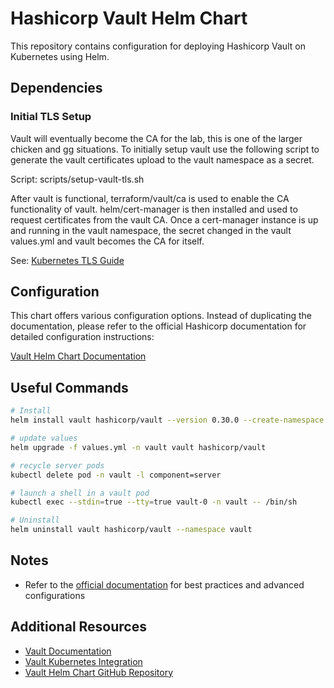 # Hashicorp Vault Helm Chart

This repository contains configuration for deploying Hashicorp Vault on Kubernetes using Helm.

## Dependencies

### Initial TLS Setup

Vault will eventually become the CA for the lab, this is one of the larger chicken and gg situations. To initially setup vault use the following script to generate the vault certificates upload to the vault namespace as a secret.

Script: scripts/setup-vault-tls.sh

After vault is functional, terraform/vault/ca is used to enable the CA functionality of vault. helm/cert-manager is then installed and used to request certificates from the vault CA. Once a cert-manager instance is up and running in the vault namespace, the secret changed in the vault values.yml and vault becomes the CA for itself.

See: [Kubernetes TLS Guide](https://developer.hashicorp.com/vault/tutorials/kubernetes/kubernetes-minikube-tls)

## Configuration

This chart offers various configuration options. Instead of duplicating the documentation, please refer to the official Hashicorp documentation for detailed configuration instructions:

[Vault Helm Chart Documentation](https://developer.hashicorp.com/vault/docs/platform/k8s/helm)

## Useful Commands

```bash
# Install
helm install vault hashicorp/vault --version 0.30.0 --create-namespace --namespace vault -f values.yml

# update values
helm upgrade -f values.yml -n vault vault hashicorp/vault

# recycle server pods
kubectl delete pod -n vault -l component=server

# launch a shell in a vault pod
kubectl exec --stdin=true --tty=true vault-0 -n vault -- /bin/sh

# Uninstall
helm uninstall vault hashicorp/vault --namespace vault
```

## Notes

- Refer to the [official documentation](https://developer.hashicorp.com/vault/docs/platform/k8s/helm) for best practices and advanced configurations

## Additional Resources

- [Vault Documentation](https://developer.hashicorp.com/vault/docs)
- [Vault Kubernetes Integration](https://developer.hashicorp.com/vault/docs/platform/k8s)
- [Vault Helm Chart GitHub Repository](https://github.com/hashicorp/vault-helm)